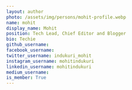 ```yaml
---
layout: author
photo: /assets/img/persons/mohit-profile.webp
name: mohit
display_name: Mohit
position: Tech Lead, Chief Editor and Blogger 
bio: Techie
github_username: 
facebook_username: 
twitter_username: indukuri_mohit
instagram_username: mohitindukuri
linkedin_username: mohitindukuri
medium_username: 
is_member: True
---
```

